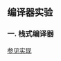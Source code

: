 ## 编译器实验

### 一. 栈式编译器

[参见实现](https://github.com/HusterYP/Compiler/blob/master/StackCompiler/ReadMe.md)
